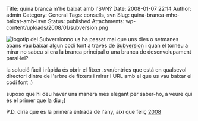 Title: quina branca m'he baixat amb l'SVN?
Date: 2008-01-07 22:14
Author: admin
Category: General
Tags: consells, svn
Slug: quina-branca-mhe-baixat-amb-lsvn
Status: published
Attachments: wp-content/uploads/2008/01/subversion.png

<img src="{static}wp-content/uploads/2008/01/subversion.png" data-align="right" alt="logotip del Subversion" />no us ha passat mai que uns dies o setmanes abans vau baixar algun codi font a través de <a href="http://subversion.tigris.org" target="_blank" rel="noopener">Subversion</a> i quan el torneu a mirar no sabeu si era la branca principal o una branca de desenvolupament paral·lel?

la solució fàcil i ràpida és obrir el fitxer .svn/entries que està en qualsevol directori dintre de l'arbre de fitxers i mirar l'URL amb el que us vau baixar el codi font :)

suposo que hi deu haver una manera més elegant per saber-ho, a veure qui és el primer que la diu ;)

P.D. diria que és la primera entrada de l'any, així que feliç <a href="http://ca.wikipedia.org/wiki/2008" target="_blank" rel="noopener">2008</a>
